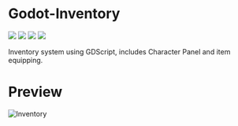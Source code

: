 # Godot-Inventory
![](https://img.shields.io/github/stars/Oen44/Godot-Inventory) ![](https://img.shields.io/github/forks/Oen44/Godot-Inventory) ![](https://img.shields.io/github/downloads/oen44/Godot-Inventory/total) ![](https://img.shields.io/github/issues/Oen44/Godot-Inventory)

Inventory system using GDScript, includes Character Panel and item equipping.

# Preview
![Inventory](https://i.imgur.com/idUi382.gif)

